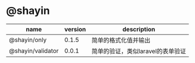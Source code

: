 # @shayin

| name | version | description |
|---|---|---|
@shayin/only | 0.1.5 | 简单的格式化值并输出 |
@shayin/validator | 0.0.1 | 简单的验证，类似laravel的表单验证 |
